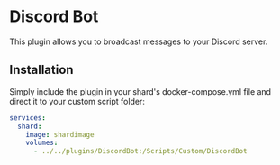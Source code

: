 # Discord Bot

This plugin allows you to broadcast messages to your Discord server.

## Installation

Simply include the plugin in your shard's docker-compose.yml file and direct it to your custom script folder:

```yaml
services:
  shard:
    image: shardimage
    volumes:
      - ../../plugins/DiscordBot:/Scripts/Custom/DiscordBot
```
